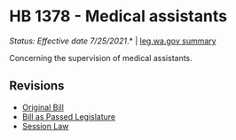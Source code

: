# HB 1378 - Medical assistants
*Status: Effective date 7/25/2021*.* | [leg.wa.gov summary](https://app.leg.wa.gov/billsummary?BillNumber=1378&Year=2021)

Concerning the supervision of medical assistants.

## Revisions
* [Original Bill](1/)
* [Bill as Passed Legislature](1/)
* [Session Law](1/)